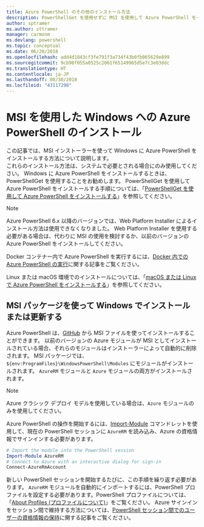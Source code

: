 ```yaml
---
title: Azure PowerShell のその他のインストール方法
description: PowerShellGet を使用せずに MSI を使用して Azure PowerShell をインストールする方法
author: sptramer
ms.author: sttramer
manager: carmonm
ms.devlang: powershell
ms.topic: conceptual
ms.date: 06/20/2018
ms.openlocfilehash: add4d1843cf3fe791f3a734f43b0fb065629e899
ms.sourcegitcommit: 9cb98f055a0525c2061f65149965d5e7c3e03ddc
ms.translationtype: HT
ms.contentlocale: ja-JP
ms.lasthandoff: 08/30/2018
ms.locfileid: "43117298"
---
```

# <a name="install-azure-powershell-on-windows-with-msi"></a>MSI を使用した Windows への Azure PowerShell のインストール

この記事では、MSI インストーラーを使って Windows に Azure PowerShell をインストールする方法について説明します。  
これらのインストール方法は、システムで必要とされる場合にのみ使用してください。 Windows に Azure PowerShell をインストールするときは、PowerShellGet を使用することをお勧めします。 PowerShellGet を使用して Azure PowerShell をインストールする手順については、「[PowerShellGet を使用して Azure PowerShell をインストールする](install-azurerm-ps.md)」を参照してください。

> [!NOTE]
> Azure PowerShell 6.x 以降のバージョンでは、Web Platform Installer によるインストール方法は使用できなくなりました。 Web Platform Installer を使用する必要がある場合は、代わりに MSI の使用を検討するか、以前のバージョンの Azure PowerShell をインストールしてください。

Docker コンテナー内で Azure PowerShell を実行するには、[Docker 内での Azure PowerShell の実行](azurerm-ps-in-docker.md)に関する記事をご覧ください。

Linux または macOS 環境でのインストールについては、「[macOS または Linux で Azure PowerShell をインストールする](install-azurermps-maclinux.md)」を参照してください。

## <a name="install-or-update-on-windows-using-the-msi-package"></a>MSI パッケージを使って Windows でインストールまたは更新する

Azure PowerShell は、[GitHub](https://github.com/Azure/azure-powershell/releases/latest) から MSI ファイルを使ってインストールすることができます。 以前のバージョンの Azure モジュールが MSI としてインストールされている場合、それらのモジュールはインストーラーによって自動的に削除されます。 MSI パッケージでは、`${env:ProgramFiles}\WindowsPowerShell\Modules` にモジュールがインストールされます。 `AzureRM` モジュールと `Azure` モジュールの両方がインストールされます。

> [!NOTE]
> Azure クラシック デプロイ モデルを使用している場合は、`Azure` モジュールのみを使用してください。

Azure PowerShell の操作を開始するには、[Import-Module](/powershell/module/Microsoft.PowerShell.Core/Import-Module) コマンドレットを使用して、現在の PowerShell セッションに `AzureRM` を読み込み、Azure の資格情報でサインインする必要があります。

```powershell
# Import the module into the PowerShell session
Import-Module AzureRM
# Connect to Azure with an interactive dialog for sign-in
Connect-AzureRmAccount
```

新しい PowerShell セッションを開始するたびに、この手順を繰り返す必要があります。 `AzureRM` モジュールを自動的にインポートするには、PowerShell プロファイルを設定する必要があります。PowerShell プロファイルについては、「[About Profiles (プロファイルについて)](/powershell/module/microsoft.powershell.core/about/about_profiles)」をご覧ください。
Azure サインインをセッション間で維持する方法については、[PowerShell セッション間でのユーザーの資格情報の保持](context-persistence.md)に関する記事をご覧ください。
